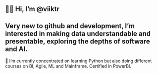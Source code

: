 👋🏻 Hi, I’m @viiktr 
---
Very new to github and development, I’m interested in making data understandable and presentable, exploring the depths of software and AI.
-
🌱 I’m currently concentrated on learning Python but also doing different courses on BI, Agile, ML and Mainframe. Certified in PowerBI. 

<!---
viiktr/viiktr is a ✨ special ✨ repository because its `README.md` (this file) appears on your GitHub profile.
You can click the Preview link to take a look at your changes.
--->
